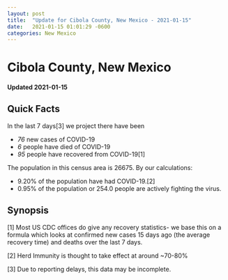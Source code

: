 ```yaml
---
layout: post
title:  "Update for Cibola County, New Mexico - 2021-01-15"
date:   2021-01-15 01:01:29 -0600
categories: New Mexico
---
```


# Cibola County, New Mexico
#### Updated 2021-01-15

## Quick Facts

In the last 7 days[3] we project there have been
- *76* new cases of COVID-19
- *6* people have died of COVID-19
- *95* people have recovered from COVID-19[1]

The population in this census area is 26675. By our calculations:
- 9.20% of the population have had COVID-19.[2]
- 0.95% of the population or 254.0 people are actively fighting the virus.

## Synopsis




[1] Most US CDC offices do give any recovery statistics- we base this on a formula which looks at confirmed new cases
15 days ago (the average recovery time) and deaths over the last 7 days.

[2] Herd Immunity is thought to take effect at around ~70-80%

[3] Due to reporting delays, this data may be incomplete.
 
    